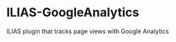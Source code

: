 ILIAS-GoogleAnalytics
=====================

ILIAS plugin that tracks page views with Google Analytics
